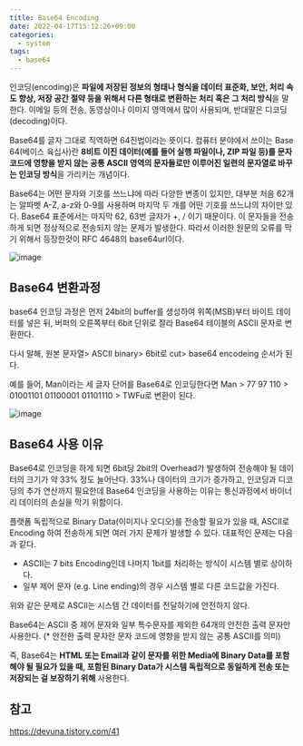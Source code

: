 ```yaml
---
title: Base64 Encoding
date: 2022-04-17T15:12:26+09:00
categories:
  - system
tags: 
  - base64
---
```


인코딩(encoding)은 **파일에 저장된 정보의 형태나 형식을 데이터 표준화, 보안, 처리 속도 향상, 저장 공간 절약 등을 위해서 다른 형태로 변환하는 처리 혹은 그 처리 방식**을 말한다. 이메일 등의 전송, 동영상이나 이미지 영역에서 많이 사용되며, 반대말은 디코딩(decoding)이다.

Base64를 글자 그대로 직역하면 64진법이라는 뜻이다. 컴퓨터 분야에서 쓰이는 Base 64(베이스 육십사)란 **8비트 이진 데이터(예를 들어 실행 파일이나, ZIP 파일 등)를 문자 코드에 영향을 받지 않는 공통 ASCII 영역의 문자들로만 이루어진 일련의 문자열로 바꾸는 인코딩 방식**을 가리키는 개념이다.

Base64는 어떤 문자와 기호를 쓰느냐에 따라 다양한 변종이 있지만, 대부분 처음 62개는 알파벳 A-Z, a-z와 0-9를 사용하며 마지막 두 개를 어떤 기호를 쓰느냐의 차이만 있다. Base64 표준에서는 마지막 62, 63번 글자가 +, / 이기 때문이다. 이 문자들을 전송하게 되면 정상적으로 전송되지 않는 문제가 발생한다. 따라서 이러한 원문의 오류를 막기 위해서 등장한것이 RFC 4648의 base64url이다.

![image](https://user-images.githubusercontent.com/46465928/163704797-575000ec-82ca-4680-9079-f6361a510c8e.png)

## Base64 변환과정
base64 인코딩 과정은 먼저 24bit의 buffer를 생성하여 위쪽(MSB)부터 바이트 데이터를 넣은 뒤, 버퍼의 오른쪽부터 6bit 단위로 잘라 Base64 테이블의 ASCII 문자로 변환한다. 

다시 말해,  원본 문자열> ASCII binary> 6bit로 cut> base64 encodeing  순서가 된다.

예를 들어, Man이라는 세 글자 단어를 Base64로 인코딩한다면 Man > 77 97 110 > 01001101   01100001 01101110 > TWFu로 변환이 된다.

![image](https://user-images.githubusercontent.com/46465928/163704824-c6586bb8-d228-4af4-a100-e8e428311421.png)

## Base64 사용 이유
Base64로 인코딩을 하게 되면  6bit당 2bit의 Overhead가 발생하여 전송해야 될 데이터의 크기가 약 33% 정도 늘어난다. 33%나 데이터의 크기가 증가하고, 인코딩과 디코딩의 추가 연산까지 필요한데 Base64 인코딩을 사용하는 이유는 통신과정에서 바이너리 데이터의 손실을 막기 위함이다.

플랫폼 독립적으로 Binary Data(이미지나 오디오)를 전송할 필요가 있을 때, ASCII로 Encoding 하여 전송하게 되면 여러 가지 문제가 발생할 수 있다. 대표적인 문제는 다음과 같다.

- ASCII는 7 bits Encoding인데 나머지 1bit를 처리하는 방식이 시스템 별로 상이하다.
- 일부 제어 문자 (e.g. Line ending)의 경우 시스템 별로 다른 코드값을 가진다.

위와 같은 문제로 ASCII는 시스템 간 데이터를 전달하기에 안전하지 않다. 

Base64는 ASCII 중 제어 문자와 일부 특수문자를 제외한 64개의 안전한 출력 문자만 사용한다. (* 안전한 출력 문자란 문자 코드에 영향을 받지 않는 공통 ASCII를 의미) 

즉, Base64는 **HTML 또는 Email과 같이 문자를 위한 Media에 Binary Data를 포함해야 될 필요가 있을 때, 포함된 Binary Data가 시스템 독립적으로 동일하게 전송 또는 저장되는 걸 보장하기 위해** 사용한다.

## 참고

https://devuna.tistory.com/41
